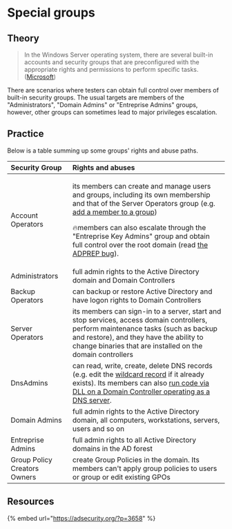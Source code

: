 # Special groups

## Theory

> In the Windows Server operating system, there are several built-in accounts and security groups that are preconfigured with the appropriate rights and permissions to perform specific tasks. \([Microsoft](https://docs.microsoft.com/en-us/previous-versions/windows/it-pro/windows-server-2012-R2-and-2012/dn579255%28v=ws.11%29?redirectedfrom=MSDN)\)

There are scenarios where testers can obtain full control over members of built-in security groups. The usual targets are members of the "Administrators", "Domain Admins" or "Entreprise Admins" groups, however, other groups can sometimes lead to major privileges escalation.

## Practice

Below is a table summing up some groups' rights and abuse paths.

<table>
  <thead>
    <tr>
      <th style="text-align:left">Security Group</th>
      <th style="text-align:left">Rights and abuses</th>
    </tr>
  </thead>
  <tbody>
    <tr>
      <td style="text-align:left">Account Operators</td>
      <td style="text-align:left">
        <p>its members can create and manage users and groups, including its own
          membership and that of the Server Operators group (e.g. <a href="abusing-aces/addmember.md">add a member to a group</a>)</p>
        <p></p>
        <p>&#x1F525;members can also escalate through the &quot;Entreprise Key Admins&quot;
          group and obtain full control over the root domain (read <a href="https://secureidentity.se/adprep-bug-in-windows-server-2016/">the ADPREP bug</a>).</p>
      </td>
    </tr>
    <tr>
      <td style="text-align:left">Administrators</td>
      <td style="text-align:left">full admin rights to the Active Directory domain and Domain Controllers</td>
    </tr>
    <tr>
      <td style="text-align:left">Backup Operators</td>
      <td style="text-align:left">can backup or restore Active Directory and have logon rights to Domain
        Controllers</td>
    </tr>
    <tr>
      <td style="text-align:left">Server Operators</td>
      <td style="text-align:left">its members can sign-in to a server, start and stop services, access domain
        controllers, perform maintenance tasks (such as backup and restore), and
        they have the ability to change binaries that are installed on the domain
        controllers</td>
    </tr>
    <tr>
      <td style="text-align:left">DnsAdmins</td>
      <td style="text-align:left">can read, write, create, delete DNS records (e.g. edit the <a href="coerced-authentications/adidns-spoofing.md#manual-record-manipulation">wildcard record</a> if
        it already exists). Its members can also <a href="https://medium.com/@esnesenon/feature-not-bug-dnsadmin-to-dc-compromise-in-one-line-a0f779b8dc83">run code via DLL on a Domain Controller operating as a DNS server</a>.</td>
    </tr>
    <tr>
      <td style="text-align:left">Domain Admins</td>
      <td style="text-align:left">full admin rights to the Active Directory domain, all computers, workstations,
        servers, users and so on</td>
    </tr>
    <tr>
      <td style="text-align:left">Entreprise Admins</td>
      <td style="text-align:left">full admin rights to all Active Directory domains in the AD forest</td>
    </tr>
    <tr>
      <td style="text-align:left">Group Policy Creators Owners</td>
      <td style="text-align:left">create Group Policies in the domain. Its members can&apos;t apply group
        policies to users or group or edit existing GPOs</td>
    </tr>
  </tbody>
</table>

## Resources

{% embed url="https://adsecurity.org/?p=3658" %}

